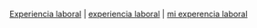 [Experiencia laboral](./experiencialaboral.md) | [experiencia laboral](./experiencialaboral.md)  | [mi experencia laboral](./miexperiencialaboral.md)
